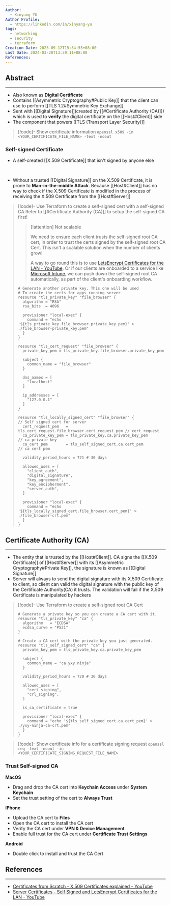 ```yaml
---
Author:
  - Xinyang YU
Author Profile:
  - https://linkedin.com/in/xinyang-yu
tags:
  - networking
  - security
  - terraform
Creation Date: 2023-09-12T15:34:55+08:00
Last Date: 2024-03-20T13:39:11+08:00
References: 
---
```

## Abstract
---
- Also known as **Digital Certificate**
- Contains [[Asymmetric Cryptography#Public Key]] that the client can use to perform [[TLS 1.2#Symmetric Key Exchange]]
- Sent with [[Digital Signature]](created by [[#Certificate Authority (CA)]]) which is used to **verify** the digital certificate on the [[Host#Client]] side
- The component that powers [[TLS (Transport Layer Security)]]

>[!code]- Show certificate information
> `openssl x509 -in <YOUR_CERTIFICATE_FILE_NAME> -text -noout`


### Self-signed Certificate
- A self-created [[X.509 Certificate]] that isn't signed by anyone else
</br>

- Without a trusted [[Digital Signature]] on the X.509 Certificate, it is prone to **Man-in-the-middle Attack**. Because [[Host#Client]] has no way to check if the X.509 Certificate is modified in the process of receiving the X.509 Certificate from the [[Host#Server]]

>[!code]- Use Terraform to create a self-signed cert with a self-signed CA
> Refer to [[#Certificate Authority (CA)]] to setup the self-signed CA first!
> >[!attention] Not scalable
> >
> > We need to ensure each client trusts the self-signed root CA cert, in order to trust the certs signed by the self-signed root CA Cert. This isn't a scalable solution when the number of clients grow! 
> > 
> > A way to go round this is to use [LetsEncrypt Certificates for the LAN - YouTube](https://youtu.be/Z81jegMCrfk?si=5ndXpSYtXRJZi4Gi). Or if our clients are onboarded to a service like [Microsoft Intune](https://learn.microsoft.com/en-us/mem/intune/fundamentals/what-is-intune#protect-data-on-any-device), we can push down the self-signed root CA automatically, as part of the client's onboarding workflow.
> 
> ```hcl
> # Generate another private key. This one will be used
> # To create the certs for apps running server
> resource "tls_private_key" "file_browser" {
>   algorithm = "RSA"
>   rsa_bits  = 4096
> 
>   provisioner "local-exec" {
>     command = "echo '${tls_private_key.file_browser.private_key_pem}' > ./file_browser-private_key.pem"
>   }
> }
> 
> resource "tls_cert_request" "file_browser" {
>   private_key_pem = tls_private_key.file_browser.private_key_pem
> 
>   subject {
>     common_name = "file_browser"
>   }
> 
>   dns_names = [
>     "localhost"
>   ]
> 
>   ip_addresses = [
>     "127.0.0.1"
>   ]
> }
> 
> resource "tls_locally_signed_cert" "file_browser" {                   // Self signed cert for server
>   cert_request_pem   = tls_cert_request.file_browser.cert_request_pem // cert request
>   ca_private_key_pem = tls_private_key.ca.private_key_pem             // ca private key
>   ca_cert_pem        = tls_self_signed_cert.ca.cert_pem               // ca cert pem
> 
>   validity_period_hours = 721 # 30 days
> 
>   allowed_uses = [
>     "client_auth",
>     "digital_signature",
>     "key_agreement",
>     "key_encipherment",
>     "server_auth",
>   ]
> 
>   provisioner "local-exec" {
>     command = "echo '${tls_locally_signed_cert.file_browser.cert_pem}' > ./file_browser-crt.pem"
>   }
> }
> ```


## Certificate Authority (CA)
---
- The entity that is trusted by the [[Host#Client]]. CA signs the [[X.509 Certificate]] of  [[Host#Server]] with its [[Asymmetric Cryptography#Private Key]], the signature is known as [[Digital Signature]]
- Server will always to send the digital signature with its X.509 Certificate to client, so client can valid the digital signature with the public key of the Certificate Authority(CA) it trusts. The validation will fail if the X.509 Certificate is manipulated by hackers


>[!code]- Use Terraform to create a self-signed root CA Cert
>
> ```hcl
> # Generate a private key so you can create a CA cert with it.
> resource "tls_private_key" "ca" {
>   algorithm   = "ECDSA"
>   ecdsa_curve = "P521"
> }
> 
> # Create a CA cert with the private key you just generated.
> resource "tls_self_signed_cert" "ca" {
>   private_key_pem = tls_private_key.ca.private_key_pem
> 
>   subject {
>     common_name = "ca.yxy.ninja"
>   }
> 
>   validity_period_hours = 720 # 30 days
> 
>   allowed_uses = [
>     "cert_signing",
>     "crl_signing",
>   ]
> 
>   is_ca_certificate = true
> 
>   provisioner "local-exec" {
>     command = "echo '${tls_self_signed_cert.ca.cert_pem}' > ./yxy-ninja-ca-crt.pem"
>   }
> }
> ```


>[!code]- Show certificate info for a certificate signing request
> `openssl req -text -noout -in <YOUR_CERTIFICATE_SIGNING_REQUEST_FILE_NAME>`

### Trust Self-signed CA
**MacOS**
- Drag and drop the CA cert into **Keychain Access** under **System Keychain**
- Set the trust setting of the cert to **Always Trust**

**IPhone**
- Upload the CA cert to **Files**
- Open the CA cert to install the CA cert
- Verify the CA cert under **VPN & Device Management**
- Enable full trust for the CA cert under **Certificate Trust Settings**


**Android**
- Double click to install and trust the CA Cert


## References
---
- [Certificates from Scratch - X.509 Certificates explained - YouTube](https://youtu.be/kAaIYRJoJkc?si=wAQ-Ddb1k1W811Fa)
- [Server Certificates - Self Signed and LetsEncrypt Certificates for the LAN - YouTube](https://youtu.be/Z81jegMCrfk?si=s98O_Vv9oFQha_4h)